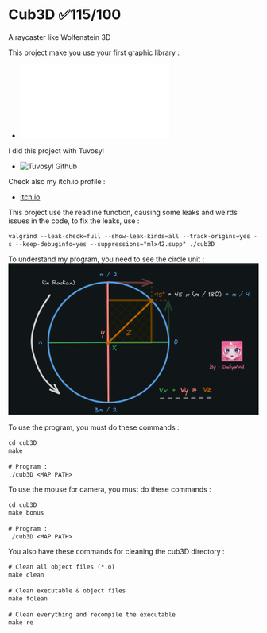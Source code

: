 # Cub3D ✅115/100
A raycaster like Wolfenstein 3D

This project make you use your first graphic library :
- ![cub3D subject](fr.subject.pdf)

I did this project with Tuvosyl
- ![Tuvosyl Github](https://github.com/tuvosyl)

Check also my itch.io profile :
- [itch.io](https://dailywind.itch.io/)

This project use the readline function, causing some leaks and weirds issues in the code, to fix the leaks, use :
```shell
valgrind --leak-check=full --show-leak-kinds=all --track-origins=yes -s --keep-debuginfo=yes --suppressions="mlx42.supp" ./cub3D
```


To understand my program, you need to see the circle unit :
![](CircleUnitScreen.png)

To use the program, you must do these commands :
```shell
cd cub3D
make

# Program :
./cub3D <MAP PATH>
```

To use the mouse for camera, you must do these commands :
```shell
cd cub3D
make bonus

# Program :
./cub3D <MAP PATH>
```

You also have these commands for cleaning the cub3D directory :
```shell
# Clean all object files (*.o)
make clean

# Clean executable & object files
make fclean

# Clean everything and recompile the executable
make re
```
